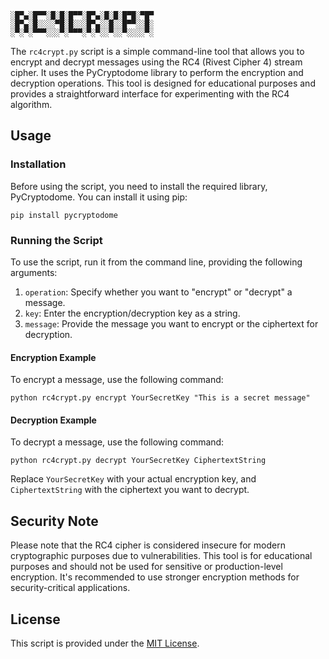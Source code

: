 ```
░█▀▄░█▀▀░█░█░█▀▀░█▀▄░█░█░█▀█░▀█▀
░█▀▄░█░░░░▀█░█░░░█▀▄░░█░░█▀▀░░█░
░▀░▀░▀▀▀░░░▀░▀▀▀░▀░▀░░▀░░▀░░░░▀░
```
The `rc4crypt.py` script is a simple command-line tool that allows you to encrypt and decrypt messages using the RC4 (Rivest Cipher 4) stream cipher. It uses the PyCryptodome library to perform the encryption and decryption operations. This tool is designed for educational purposes and provides a straightforward interface for experimenting with the RC4 algorithm.

## Usage

### Installation

Before using the script, you need to install the required library, PyCryptodome. You can install it using pip:

```
pip install pycryptodome
```

### Running the Script

To use the script, run it from the command line, providing the following arguments:

1. `operation`: Specify whether you want to "encrypt" or "decrypt" a message.
2. `key`: Enter the encryption/decryption key as a string.
3. `message`: Provide the message you want to encrypt or the ciphertext for decryption.

#### Encryption Example

To encrypt a message, use the following command:

```
python rc4crypt.py encrypt YourSecretKey "This is a secret message"
```

#### Decryption Example

To decrypt a message, use the following command:

```
python rc4crypt.py decrypt YourSecretKey CiphertextString
```

Replace `YourSecretKey` with your actual encryption key, and `CiphertextString` with the ciphertext you want to decrypt.

## Security Note

Please note that the RC4 cipher is considered insecure for modern cryptographic purposes due to vulnerabilities. This tool is for educational purposes and should not be used for sensitive or production-level encryption. It's recommended to use stronger encryption methods for security-critical applications.

## License

This script is provided under the [MIT License](LICENSE).
